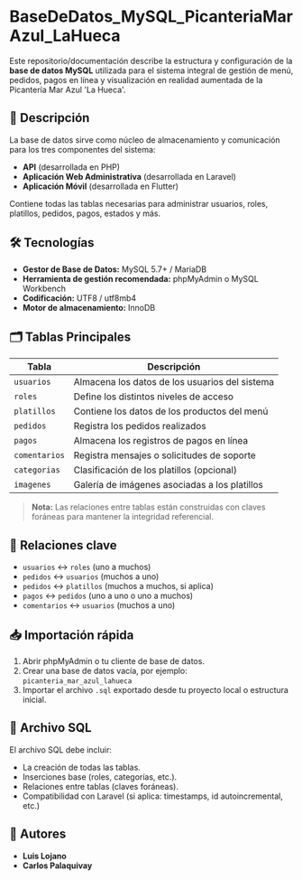 # BaseDeDatos_MySQL_PicanteriaMarAzul_LaHueca

Este repositorio/documentación describe la estructura y configuración de la **base de datos MySQL** utilizada para el sistema integral de gestión de menú, pedidos, pagos en línea y visualización en realidad aumentada de la Picantería Mar Azul 'La Hueca'.

## 📌 Descripción

La base de datos sirve como núcleo de almacenamiento y comunicación para los tres componentes del sistema:

- **API** (desarrollada en PHP)
- **Aplicación Web Administrativa** (desarrollada en Laravel)
- **Aplicación Móvil** (desarrollada en Flutter)

Contiene todas las tablas necesarias para administrar usuarios, roles, platillos, pedidos, pagos, estados y más.

## 🛠️ Tecnologías

- **Gestor de Base de Datos:** MySQL 5.7+ / MariaDB
- **Herramienta de gestión recomendada:** phpMyAdmin o MySQL Workbench
- **Codificación:** UTF8 / utf8mb4
- **Motor de almacenamiento:** InnoDB

## 🗂️ Tablas Principales

| Tabla             | Descripción                                      |
|------------------|--------------------------------------------------|
| `usuarios`        | Almacena los datos de los usuarios del sistema  |
| `roles`           | Define los distintos niveles de acceso          |
| `platillos`       | Contiene los datos de los productos del menú    |
| `pedidos`         | Registra los pedidos realizados                 |
| `pagos`           | Almacena los registros de pagos en línea        |
| `comentarios`     | Registra mensajes o solicitudes de soporte      |
| `categorias`      | Clasificación de los platillos (opcional)       |
| `imagenes`        | Galería de imágenes asociadas a los platillos  |

> **Nota:** Las relaciones entre tablas están construidas con claves foráneas para mantener la integridad referencial.

## 🔗 Relaciones clave

- `usuarios` ↔ `roles` (uno a muchos)
- `pedidos` ↔ `usuarios` (muchos a uno)
- `pedidos` ↔ `platillos` (muchos a muchos, si aplica)
- `pagos` ↔ `pedidos` (uno a uno o uno a muchos)
- `comentarios` ↔ `usuarios` (muchos a uno)

## 📥 Importación rápida

1. Abrir phpMyAdmin o tu cliente de base de datos.
2. Crear una base de datos vacía, por ejemplo:  
   `picanteria_mar_azul_lahueca`
3. Importar el archivo `.sql` exportado desde tu proyecto local o estructura inicial.

## 📁 Archivo SQL

El archivo SQL debe incluir:

- La creación de todas las tablas.
- Inserciones base (roles, categorías, etc.).
- Relaciones entre tablas (claves foráneas).
- Compatibilidad con Laravel (si aplica: timestamps, id autoincremental, etc.)

## 👥 Autores

- **Luis Lojano**
- **Carlos Palaquivay**

